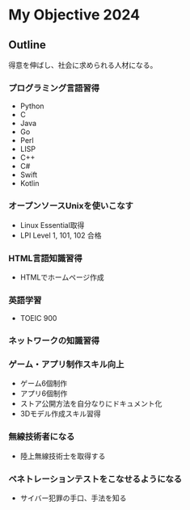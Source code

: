 # My Objective 2024

## Outline

得意を伸ばし、社会に求められる人材になる。

### プログラミング言語習得

* Python
* C
* Java
* Go
* Perl
* LISP
* C++
* C#
* Swift
* Kotlin

### オープンソースUnixを使いこなす

* Linux Essential取得
* LPI Level 1, 101, 102 合格

### HTML言語知識習得

* HTMLでホームページ作成

### 英語学習

* TOEIC 900

### ネットワークの知識習得

### ゲーム・アプリ制作スキル向上

* ゲーム6個制作
* アプリ6個制作
* ストア公開方法を自分なりにドキュメント化
* 3Dモデル作成スキル習得

### 無線技術者になる

* 陸上無線技術士を取得する

### ペネトレーションテストをこなせるようになる

* サイバー犯罪の手口、手法を知る
